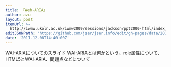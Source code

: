 ```yaml
---
title: 『Web-ARIA』
author: azu
layout: post
itemUrl: >-
  http://iwmw.ukoln.ac.uk/iwmw2009/sessions/jackson/ppt2000-html/index_files/frame.html
editJSONPath: 'https://github.com/jser/jser.info/edit/gh-pages/data/2011/12/index.json'
date: '2011-12-08T14:40:00Z'
---
```

WAI-ARIAについてのスライド
WAI-ARIAとは何かという、role属性について、HTML5とWAI-ARIA、問題点などについて
